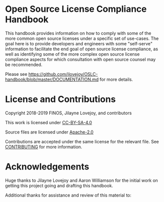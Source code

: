# Open Source License Compliance Handbook

This handbook provides information on how to comply with some of the more common open source licenses under a specific set of use-cases. The goal here is to provide developers and engineers with some "self-serve" information to facilitate the end goal of open source license compliance, as well as identifying some of the more complex open source license compliance aspects for which consultation with open source counsel may be recommended.

Please see https://github.com/jlovejoy/OSLC-handbook/blob/master/DOCUMENTATION.md for more details.

# License and Contributions

Copyright 2018-2019 FINOS, Jilayne Lovejoy, and contributors

This work is licensed under [CC-BY-SA-4.0](https://github.com/jlovejoy/OSLC-handbook/blob/master/LICENSE)

Source files are licensed under [Apache-2.0](LICENSE-Apache-2.0)

Contributions are accepted under the same license for the relevant file. See [CONTRIBUTING](CONTRIBUTING) for more information.

# Acknowledgements
Huge thanks to Jilayne Lovejoy and Aaron Williamson for the initial work on getting this project going and drafting this handbook.

Additional thanks for assistance and review of this material to: 
